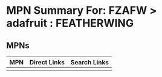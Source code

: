 



# MPN Summary For: FZAFW > adafruit : FEATHERWING

## MPNs
  

|MPN|Direct Links|Search Links|
| :--- | :--- | :--- |
||||
